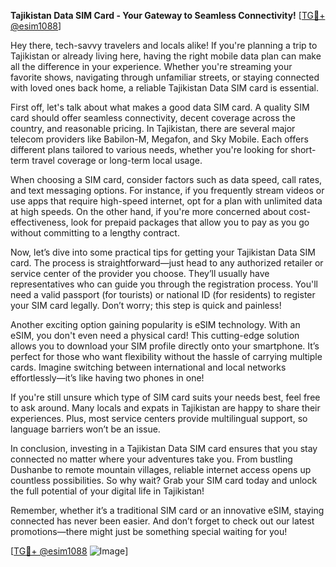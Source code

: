 **Tajikistan Data SIM Card - Your Gateway to Seamless Connectivity!** [[TG💪+ @esim1088](https://t.me/s/esim1088)]

Hey there, tech-savvy travelers and locals alike! If you're planning a trip to Tajikistan or already living here, having the right mobile data plan can make all the difference in your experience. Whether you're streaming your favorite shows, navigating through unfamiliar streets, or staying connected with loved ones back home, a reliable Tajikistan Data SIM card is essential.

First off, let's talk about what makes a good data SIM card. A quality SIM card should offer seamless connectivity, decent coverage across the country, and reasonable pricing. In Tajikistan, there are several major telecom providers like Babilon-M, Megafon, and Sky Mobile. Each offers different plans tailored to various needs, whether you're looking for short-term travel coverage or long-term local usage. 

When choosing a SIM card, consider factors such as data speed, call rates, and text messaging options. For instance, if you frequently stream videos or use apps that require high-speed internet, opt for a plan with unlimited data at high speeds. On the other hand, if you're more concerned about cost-effectiveness, look for prepaid packages that allow you to pay as you go without committing to a lengthy contract.

Now, let’s dive into some practical tips for getting your Tajikistan Data SIM card. The process is straightforward—just head to any authorized retailer or service center of the provider you choose. They’ll usually have representatives who can guide you through the registration process. You'll need a valid passport (for tourists) or national ID (for residents) to register your SIM card legally. Don’t worry; this step is quick and painless!

Another exciting option gaining popularity is eSIM technology. With an eSIM, you don't even need a physical card! This cutting-edge solution allows you to download your SIM profile directly onto your smartphone. It’s perfect for those who want flexibility without the hassle of carrying multiple cards. Imagine switching between international and local networks effortlessly—it’s like having two phones in one!

If you're still unsure which type of SIM card suits your needs best, feel free to ask around. Many locals and expats in Tajikistan are happy to share their experiences. Plus, most service centers provide multilingual support, so language barriers won’t be an issue.

In conclusion, investing in a Tajikistan Data SIM card ensures that you stay connected no matter where your adventures take you. From bustling Dushanbe to remote mountain villages, reliable internet access opens up countless possibilities. So why wait? Grab your SIM card today and unlock the full potential of your digital life in Tajikistan!

Remember, whether it’s a traditional SIM card or an innovative eSIM, staying connected has never been easier. And don’t forget to check out our latest promotions—there might just be something special waiting for you!

[[TG💪+ @esim1088](https://t.me/s/esim1088) ![Image](https://i.postimg.cc/Y0z9fWf4/image.png)]
